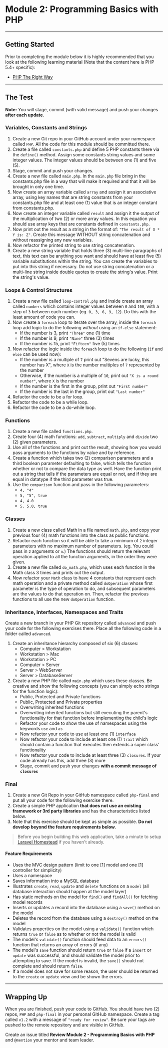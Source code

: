 # Module 2: Programming Basics with PHP

***

## Getting Started

Prior to completing the module below it is highly recommended that you look at the following learning material (Note that the content here is PHP 5.4+ specific):

- [PHP The Right Way](http://phptherightway.com)

***

## The Test

**Note:** You will stage, commit (with valid message) and push your changes **after each update**.

### Variables, Constants and Strings

1. Create a new Git repo in your GitHub account under your namespace called `PHP`. All the code for this module should be committed there.
2. Create a file called `constants.php` and define 5 PHP constants there via the `define()` method. Assign some constants string values and some integer values. The integer values should be between one (1) and five (5).
3. Stage, commit and push your changes.
4. Create a new file called `main.php`. In the `main.php` file bring in the constants.php file in a way that will make it required and that it will be brought in only one time.
5. Now create an array variable called `array` and assign it an associative array, using key names that are string constants from your constants.php file and at least one (1) value that is an integer constant from constants.php.
6. Now create an integer variable called `result` and assign it the output of the multiplication of two (2) or more array values. In this equation you should use array keys that are constants defined in `constants.php`.
7. Now print out the result as a string in the format of: `"The result of X * Y is: Z"`. Create this message WITHOUT string concatenation and without reassigning any new variables.
8. Now refactor the printed string to use string concatenation.
9. Create a new string variable that holds three (3) multi-line paragraphs of text, this text can be anything you want and should have at least five (5) variable substitutions within the string. You can create the variables to put into this string if necessary. Do not use string concatenation or a multi-line string inside double quotes to create the string's value. Print the string's value.

### Loops & Control Structures

1. Create a new file called `loop-control.php` and inside create an array called `numbers` which contains integer values between `0` and `100`, with a step of `3` between each number (eg. `0, 3, 6, 9, 12`). Do this with the least amount of code you can.
2. Now create a `foreach` loop to iterate over the array, inside the `foreach` loop add logic to do the following *without* using an `if-else` statement:
    - If the number is 3, print `"Three"` one (1) time  
    - If the number is 9, print `"Nine"` three (3) times  
    - If the number is 15, print `"Fifteen"` five (5) times  
3. Now refactor the logic inside the `foreach` loop to do the following (`if` and `else` can be used now):  
    - If the number is a multiple of `7` print out "Sevens are lucky, this number has X", where `X` is the number multiples of `7` represented by the number  
    - Otherwise, if the number is a multiple of `10`, print out `"X is a round number"`, where `X` is the number  
    - If the number is the first in the group, print out `"First number"`  
    - If the number is the last in the group, print out `"Last number"`  
4. Refactor the code to be a for loop.
5. Refactor the code to be a while loop.
6. Refactor the code to be a do-while loop.

### Functions

1. Create a new file called `functions.php`.
2. Create four (4) math functions: `add`, `subtract`, `multiply` and `divide` two (2) given parameters.
3. Use all of the functions and print out the result, showing how you would pass arguments to the functions by value and by reference.
4. Create a function which takes two (2) comparison parameters and a third boolean parameter defaulting to false, which tells the function whether or not to compare the data type as well. Have the function print out a string that tells if the parameters are equal or not, and if they are equal in datatype if the third parameter was true.
5. Use the `comparison` function and pass in the following parameters:
    - `4, "4"`  
    - `5, "5", true`  
    - `4, 4.0`  
    - `5. 5.0, true`  

### Classes

1. Create a new class called Math in a file named `math.php`, and copy your previous four (4) math functions into the class as public functions.
2. Refactor each function so it will be able to take a minimum of `2` integer parameters with no maximum number of parameters. (eg. You could pass in `2` arguments or `n`.) The functions should return the relevant operation applied to all the function arguments, in the order they were given.
3. Create a new file called `do_math.php`, which uses each function in the Math class 3 times and prints out the output.
4. Now refactor your `Math` class to have 4 constants that represent each math operation and a private method called `doOperation` whose first parameter is the type of operation to do, and subsequent parameters are the values to do that operation on. Then, refactor the previous functions to all use the new `doOperation` function.

### Inheritance, Interfaces, Namespaces and Traits

Create a new branch in your PHP Git repository called `advanced` and push your code for the following exercises there. Place all the following code in a folder called `advanced`.

1. Create an inheritance hierarchy composed of six (6) classes:
    - Computer > Workstation
    - Workstation > Mac
    - Workstation > PC
    - Computer > Server
    - Server > WebServer
    -	Server > DatabaseServer
2. Create a new PHP file called `main.php` which uses these classes. Be creative and show the following concepts (you can simply echo strings for the function logic):
    - Public, Protected and Private functions
    - Public, Protected and Private properties
    - Overwriting inherited functions
    - Overwriting inherited functions but still executing the parent's functionality for that function before implementing the child's logic
    - Refactor your code to show the use of namespaces using the keywords `use` and `as`
    - Now refactor your code to use at least one (1) `interface`
    - Now refactor your code to include at least one (1) `trait` which should contain a function that executes then extends a super class' functionality
    - Now refactor your code to include at least three (3) `closures`. If your code already has this, add three (3) more
    - Stage, commit and push your changes **with a commit message of `closures`**

### Final

1. Create a new Git Repo in your GitHub namespace called `php-final` and put all your code for the following exercise there.
2. Create a simple PHP application **that does not use an existing framework or 3rd party libraries** and has the characteristics listed below.
3. Note that this exercise should be kept as simple as possible. **Do not develop beyond the feature requirements below.**

> Before you begin building this web application, take a minute to setup [Laravel Homestead](http://laravel.com/docs/master/homestead) if you haven't already.

#### Feature Requirements

- Uses the MVC design pattern (limit to one [1] model and one [1] controller for simplicity)
- Uses a namespace
- Saves information into a MySQL database
- Illustrates `create`, `read`, `update` and `delete` functions on a `model` (all database interaction should happen at the model layer)
- Has static methods on the model for `find()` and `findAll()` for fetching model records
- Inserts or updates a record into the database using a `save()` method on the model
- Deletes the record from the database using a `destroy()` method on the model
- Validates properties on the model using a `validate()` function which returns `true` or `false` as to whether or not the model is valid
- The model's `validate()` function should feed data to an `errors()` function that returns an array of errors (if any)
- The model's `save` function should return `true` or `false` if a `insert` or `update` was successful, and should validate the model prior to attempting to save. If the model is invalid, the `save()` should not complete and should return `false`.
- If a model does not save for some reason, the user should be returned to the `create` or `update` view and be shown the errors.

***

## Wrapping Up

When you are finished, push your code to GitHub. You should have two (2) repos, `PHP` and `php-final` in your personal GitHub namespace. Create a tag called `v1.2` with a message of `"ready for review"`. Be sure your tags are pushed to the remote repository and are visible in GitHub.

Create an issue titled **Review Module 2 - Programming Basics with PHP** and `@mention` your mentor and team leader.
